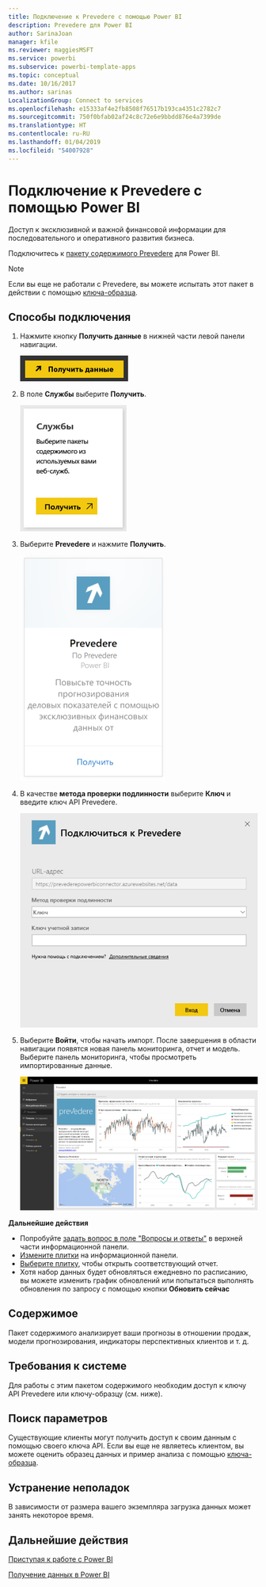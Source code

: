 ```yaml
---
title: Подключение к Prevedere с помощью Power BI
description: Prevedere для Power BI
author: SarinaJoan
manager: kfile
ms.reviewer: maggiesMSFT
ms.service: powerbi
ms.subservice: powerbi-template-apps
ms.topic: conceptual
ms.date: 10/16/2017
ms.author: sarinas
LocalizationGroup: Connect to services
ms.openlocfilehash: e15333af4e2fb8508f76517b193ca4351c2782c7
ms.sourcegitcommit: 750f0bfab02af24c8c72e6e9bbdd876e4a7399de
ms.translationtype: HT
ms.contentlocale: ru-RU
ms.lasthandoff: 01/04/2019
ms.locfileid: "54007928"
---
```

# <a name="connect-to-prevedere-with-power-bi"></a>Подключение к Prevedere с помощью Power BI
Доступ к эксклюзивной и важной финансовой информации для последовательного и оперативного развития бизнеса.

Подключитесь к [пакету содержимого Prevedere](https://app.powerbi.com/getdata/services/prevedere) для Power BI.

>[!NOTE]
>Если вы еще не работали с Prevedere, вы можете испытать этот пакет в действии с помощью [ключа-образца](https://prevederepowerbiconnector.azurewebsites.net/static/learnmore.html).

## <a name="how-to-connect"></a>Способы подключения
1. Нажмите кнопку **Получить данные** в нижней части левой панели навигации.
   
   ![](media/service-connect-to-prevedere/getdata.png)
2. В поле **Службы** выберите **Получить**.
   
   ![](media/service-connect-to-prevedere/services.png)
3. Выберите **Prevedere** и нажмите **Получить**.
   
   ![](media/service-connect-to-prevedere/connect.png)
4. В качестве **метода проверки подлинности** выберите **Ключ** и введите ключ API Prevedere.
   
    ![](media/service-connect-to-prevedere/creds.png)
5. Выберите **Войти**, чтобы начать импорт. После завершения в области навигации появятся новая панель мониторинга, отчет и модель. Выберите панель мониторинга, чтобы просмотреть импортированные данные.
   
     ![](media/service-connect-to-prevedere/dashboard.png)

**Дальнейшие действия**

* Попробуйте [задать вопрос в поле "Вопросы и ответы"](consumer/end-user-q-and-a.md) в верхней части информационной панели.
* [Измените плитки](service-dashboard-edit-tile.md) на информационной панели.
* [Выберите плитку](consumer/end-user-tiles.md), чтобы открыть соответствующий отчет.
* Хотя набор данных будет обновляться ежедневно по расписанию, вы можете изменить график обновлений или попытаться выполнять обновления по запросу с помощью кнопки **Обновить сейчас**

## <a name="whats-included"></a>Содержимое
Пакет содержимого анализирует ваши прогнозы в отношении продаж, модели прогнозирования, индикаторы перспективных клиентов и т. д.

## <a name="system-requirements"></a>Требования к системе
Для работы с этим пакетом содержимого необходим доступ к ключу API Prevedere или ключу-образцу (см. ниже).

## <a name="finding-parameters"></a>Поиск параметров
<a name="FindingParams"></a>

Существующие клиенты могут получить доступ к своим данным с помощью своего ключа API. Если вы еще не являетесь клиентом, вы можете оценить образец данных и пример анализа с помощью [ключа-образца](https://prevederepowerbiconnector.azurewebsites.net/static/learnmore.html).

## <a name="troubleshooting"></a>Устранение неполадок
В зависимости от размера вашего экземпляра загрузка данных может занять некоторое время.

## <a name="next-steps"></a>Дальнейшие действия
[Приступая к работе с Power BI](service-get-started.md)

[Получение данных в Power BI](service-get-data.md)

